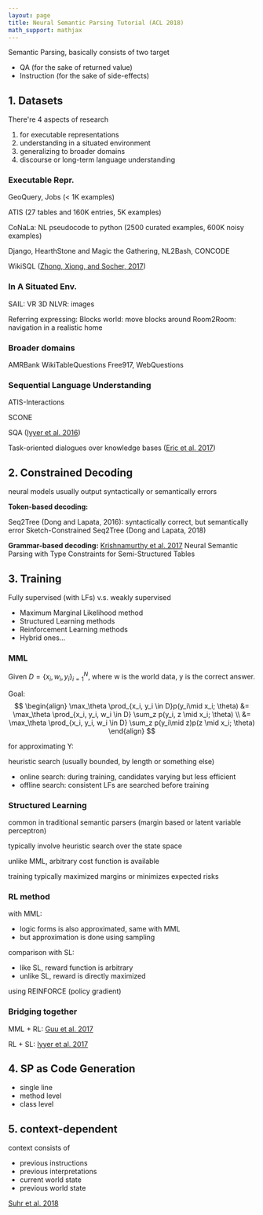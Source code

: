 ```yaml
---
layout: page
title: Neural Semantic Parsing Tutorial (ACL 2018)
math_support: mathjax
---
```



Semantic Parsing, basically consists of two target
- QA (for the sake of returned value)
- Instruction (for the sake of side-effects)

## 1. Datasets

There're 4 aspects of research
1. for executable representations
2. understanding in a situated environment
3. generalizing to broader domains
4. discourse or long-term language understanding

### Executable Repr.

GeoQuery, Jobs (< 1K examples)

ATIS (27 tables and 160K entries, 5K examples)

CoNaLa: NL pseudocode to python (2500 curated examples, 600K noisy examples)

Django, HearthStone and Magic the Gathering, NL2Bash, CONCODE

WikiSQL ([Zhong, Xiong, and Socher, 2017](https://arxiv.org/abs/1709.00103))

### In A Situated Env.

SAIL: VR 3D
NLVR: images

Referring expressing: 
Blocks world: move blocks around
Room2Room: navigation in a realistic home

### Broader domains

AMRBank
WikiTableQuestions
Free917, WebQuestions

### Sequential Language Understanding

ATIS-Interactions

SCONE

SQA ([Iyyer et al. 2016](https://arxiv.org/abs/1611.01242))

Task-oriented dialogues over knowledge bases ([Eric et al. 2017](https://aclanthology.coli.uni-saarland.de/papers/W17-5506/w17-5506))

## 2. Constrained Decoding

neural models usually output syntactically or semantically errors

**Token-based decoding:**

Seq2Tree (Dong and Lapata, 2016): syntactically correct, but semantically error
Sketch-Constrained Seq2Tree (Dong and Lapata, 2018)

**Grammar-based decoding:**
[Krishnamurthy et al. 2017](https://aclanthology.coli.uni-saarland.de/papers/D17-1160/d17-1160)
Neural Semantic Parsing with Type Constraints for Semi-Structured Tables

## 3. Training

Fully supervised (with LFs) v.s. weakly supervised

- Maximum Marginal Likelihood method
- Structured Learning methods
- Reinforcement Learning methods
- Hybrid ones...

### MML

Given $D = \{x_i, w_i, y_i\}_{i=1}^N$, where w is the world data, y is the correct answer.

Goal: $$
\begin{align}
\max_\theta \prod_{x_i, y_i \in D}p(y_i\mid x_i; \theta)
  &= \max_\theta \prod_{x_i, y_i, w_i \in D} \sum_z p(y_i, z \mid x_i; \theta) \\
  &= \max_\theta \prod_{x_i, y_i, w_i \in D} \sum_z p(y_i\mid z)p(z \mid x_i; \theta)
\end{align}
$$

for approximating Y:

heuristic search (usually bounded, by length or something else)

- online search: during training, candidates varying but less efficient
- offline search: consistent LFs are searched before training

### Structured Learning

common in traditional semantic parsers (margin based or latent variable perceptron)

typically involve heuristic search over the state space

unlike MML, arbitrary cost function is available

training typically maximized margins or minimizes expected risks

### RL method

with MML:

- logic forms is also approximated, same with MML
- but approximation is done using sampling

comparison with SL:

- like SL, reward function is arbitrary
- unlike SL, reward is directly maximized

using REINFORCE (policy gradient)

### Bridging together

MML + RL: [Guu et al. 2017](https://aclanthology.coli.uni-saarland.de/papers/P17-1097/p17-1097)

RL + SL: [Iyyer et al. 2017](https://aclanthology.coli.uni-saarland.de/papers/P17-1167/p17-1167)

## 4. SP as Code Generation

- single line
- method level
- class level

## 5. context-dependent

context consists of

- previous instructions
- previous interpretations
- current world state
- previous world state

[Suhr et al. 2018](https://aclanthology.coli.uni-saarland.de/papers/N18-1203/n18-1203)




